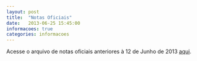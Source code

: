 ```yaml
---
layout: post
title:  "Notas Oficiais"
date:   2013-06-25 15:45:00
informacoes: true
categories: informacoes
---
```


Acesse o arquivo de notas oficiais anteriores à 12 de Junho de 2013 [aqui]({{site.baseurl}}/arquivo/notasoficiaisfmtm.pdf "Arquivo de notas oficiais").